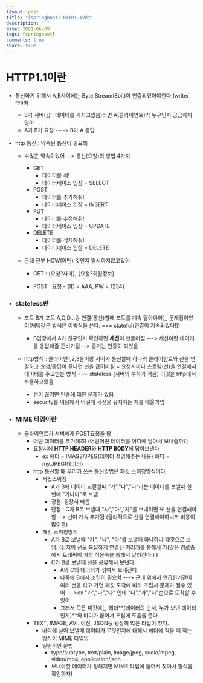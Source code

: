 ```yaml
---
layout: post
title: "[springboot] HTTP1.1이란"
description: " "
date: 2021-06-09
tags: [springboot]
comments: true
share: true
---
```


# HTTP1.1이란

* 통신하기 위해서 A,B사이에는 Byte Stream(8bit)이 연결되있어야한다.(write/ read)

  * B가 서버(갑 : 데이터를 가지고있음)라면 A(클라이언트)가 누구인지 궁금하지않아
  * A가 B가 요청 ----> B가 A 응답 

* http 통신 : 약속된 통신이 필요해

  * 수많은 약속이있어 --> 통신(요청)의 방법 4가지

    * GET
      * 데이터를 줘!
      * 데이터베이스 입장 = SELECT
    * POST
      * 데이터를 추가해줘!
      * 데이터베이스 입장 = INSERT
    * PUT
      * 데이터를 수정해줘!
      * 데이터베이스 입장 = UPDATE
    * DELETE  
      * 데이터를 삭제해줘!
      * 데이터베이스 입장 = DELETE

  * 근데 전부 HOW(어떤) 것인지 명시하지않고있어

    * GET : {요청?사과}, {요청?회원정보} 

    * POST :  요청  - {ID = AAA, PW = 1234}

      

* ### stateless란

  * 포트 B가 포트 A,C,D...랑 연결(통신)할때 포트를 계속 달아야하는 문제점이있어(채팅같은 방식은 이방식을 쓴다. === stateful(연결이 지속되있다!))

    * B입장에서 A가 친구인지 확인하면 **세션**이 만들어짐 ---> 세션이란 데이터를 응답해줄 준비가됨 --> 증거는 인증이 되었음

  * http방식 : 클라이언1,2,3들이랑 서버가 통신할때 하나의 클라이언트와 선을 연결하고 요청/응답이 끝나면 선을 끊어버림 = 요청시마다 스트림(선)을 연결해서 데이터를 주고받는 방식 === stateless (서버의 부하가 적음) 이것을 http에서 사용하고있음  

    * 선이 끊기면 인증에 대한 문제가 있음
    * security를 이용해서 어떻게 세션을 유지하는 지를 배울거임

       

* ### MIME 타입이란

  * 클라이언트가 서버에게 POST요청을 함
    * 어떤 데이터를 추가해죠! (어떤어떤 데이터를 어디에 담아서 보내줄까?)
    * 요청시에 **HTTP HEADER**와 **HTTP BODY**에 담아보낸다
      * ex 헤더 = IMAGE/JPEG(데이터 설명해주는 내용) 바디 = my.JPEG(데이터)
    * http 통신할 때 우리가 쓰는 통신방법은 패킷 스위칭방식이다.
      * 서킷스위칭
        * A가 B에 데이터 교환할때  "가","나","다"라는 데이터를 보낼때 한번에 "가나다"로 보냄
        * 장점: 굉장히 빠름
        * 단점 : C가 B로 보낼때 "사","아","자"를 보내려면 또 선을 연결해야함 --> 선이 계속 추가됨 (물리적으로 선을 연결해야하니까 비용이 많이듬)
      * 패킷 스위칭방식
        * A가 B로 보낼때 "가", "나", "다"를 보낼때 하나하나 패킷으로 보냄. (심지어 선도 복잡하게 연결된 여러개를 통해서 가(많은 경로중에서 트래픽이 가장 적은쪽을 통해서 날라간다.) )
        * C가 B로 보낼때 선을 공유해서 보낸다.
          * A와 C의 데이터가 섞여서 보내진다
          * 나중에 B에서 조립이 필요함 ---> 근데 위에서 언급한거같이 여러 선을 타고 가면 패킷 도착에 따라 조립시 문제가 될수 있어 --->ex "가","나","다" 인데 "다","가","나"순으로 도착할 수 있어 
          * 그래서 모든 패킷에는 헤더**(데이터의 순서, 누가 보낸 데이터인지)**와 바디가 붙어서 조립에 도움을 준다.
    * TEXT, IMAGE, AVI. 이진, JSON등 굉장히 많은 타입이 있다.
      * 바디에 실어 보낼때 데이터가 무엇인지에 대해서 헤더에 적을 때 적는 방식이 MIME 타입임
      * 일반적인 문법
        * type/subtype, text/plain, image/jpeg, sudio/mpeg, video/mp4, application/json ....
        * 보내야할 데이터가 정해지면 MIME 타입에 들어서 찾아서 형식을 확인하자!

